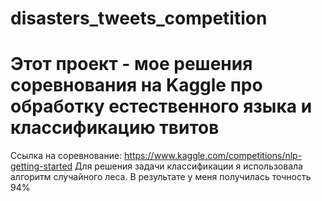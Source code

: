 # disasters_tweets_competition
# Этот проект - мое решения соревнования на Kaggle про обработку естественного языка и классификацию твитов
Ссылка на соревнование: https://www.kaggle.com/competitions/nlp-getting-started
Для решения задачи классификации я использовала алгоритм случайного леса. В результате у меня получилась точность 94%
